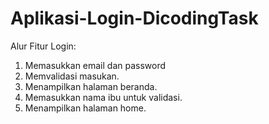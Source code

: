 # Aplikasi-Login-DicodingTask

Alur Fitur Login:
1. Memasukkan email dan password
2. Memvalidasi masukan.
3. Menampilkan halaman beranda.
4. Memasukkan nama ibu untuk validasi.
5. Menampilkan halaman home.
